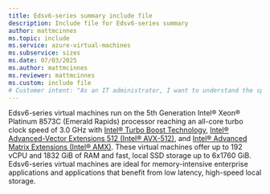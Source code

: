 ```yaml
---
title: Edsv6-series summary include file
description: Include file for Edsv6-series summary
author: mattmcinnes
ms.topic: include
ms.service: azure-virtual-machines
ms.subservice: sizes
ms.date: 07/03/2025
ms.author: mattmcinnes
ms.reviewer: mattmcinnes
ms.custom: include file
# Customer intent: "As an IT administrator, I want to understand the specifications and capabilities of Edsv6-series virtual machines, so that I can evaluate their suitability for memory-intensive enterprise applications and optimize our cloud resources."
---
```

Edsv6-series virtual machines run on the 5th Generation Intel® Xeon® Platinum 8573C (Emerald Rapids) processor reaching an all-core turbo clock speed of 3.0 GHz with [Intel&reg; Turbo Boost Technology](https://www.intel.com/content/www/us/en/architecture-and-technology/turbo-boost/turbo-boost-technology.html), [Intel&reg; Advanced-Vector Extensions 512 (Intel&reg; AVX-512)](https://www.intel.com/content/www/us/en/architecture-and-technology/avx-512-overview.html), and [Intel&reg; Advanced Matrix Extensions (Intel&reg; AMX)](https://www.intel.com/content/www/us/en/products/docs/accelerator-engines/advanced-matrix-extensions/overview.html). These virtual machines offer up to 192 vCPU and 1832 GiB of RAM and fast, local SSD storage up to 6x1760 GiB. Edsv6-series virtual machines are ideal for memory-intensive enterprise applications and applications that benefit from low latency, high-speed local storage.
